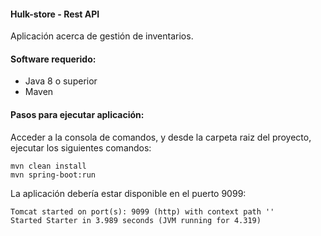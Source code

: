 #### Hulk-store - Rest API

Aplicación acerca de gestión de inventarios.

#### Software requerido:
- Java 8 o superior
- Maven

#### Pasos para ejecutar aplicación:

Acceder a la consola de comandos, y desde la carpeta raiz del proyecto, ejecutar los siguientes comandos:

```
mvn clean install
mvn spring-boot:run
```

La aplicación debería estar disponible en el puerto 9099:

```
Tomcat started on port(s): 9099 (http) with context path ''
Started Starter in 3.989 seconds (JVM running for 4.319)
```


